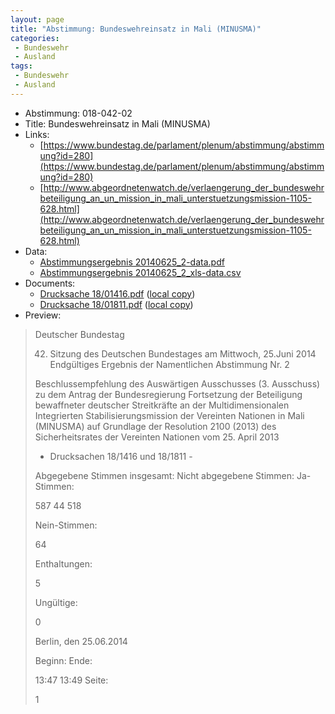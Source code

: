 ```yaml
---
layout: page
title: "Abstimmung: Bundeswehreinsatz in Mali (MINUSMA)"
categories:
 - Bundeswehr
 - Ausland
tags:
 - Bundeswehr
 - Ausland
---
```


* Abstimmung: 018-042-02
* Title: Bundeswehreinsatz in Mali (MINUSMA)
* Links: 
    * [https://www.bundestag.de/parlament/plenum/abstimmung/abstimmung?id=280](https://www.bundestag.de/parlament/plenum/abstimmung/abstimmung?id=280)
    * [http://www.abgeordnetenwatch.de/verlaengerung_der_bundeswehrbeteiligung_an_un_mission_in_mali_unterstuetzungsmission-1105-628.html](http://www.abgeordnetenwatch.de/verlaengerung_der_bundeswehrbeteiligung_an_un_mission_in_mali_unterstuetzungsmission-1105-628.html)
* Data: 
    * [Abstimmungsergebnis 20140625_2-data.pdf](/res/abstimmungsliste/20140625_2-data.pdf)
    * [Abstimmungsergebnis 20140625_2_xls-data.csv](/res/abstimmungsliste/analyses/20140625_2_xls-data.csv)
* Documents: 
    * [Drucksache 18/01416.pdf](http://dip21.bundestag.de/dip21/btd/18/014/1801416.pdf) ([local copy](/res/abstimmungsdaten/018-042-02/1801416.pdf))
    * [Drucksache 18/01811.pdf](http://dip21.bundestag.de/dip21/btd/18/018/1801811.pdf) ([local copy](/res/abstimmungsdaten/018-042-02/1801811.pdf))
* Preview: 
> Deutscher Bundestag
> 
> 42. Sitzung des Deutschen Bundestages
> am Mittwoch, 25.Juni 2014
> Endgültiges Ergebnis der Namentlichen Abstimmung Nr. 2
> 
> Beschlussempfehlung des Auswärtigen Ausschusses (3. Ausschuss) zu dem Antrag der
> Bundesregierung
> Fortsetzung der Beteiligung bewaffneter deutscher Streitkräfte an der Multidimensionalen
> Integrierten Stabilisierungsmission der Vereinten Nationen in Mali (MINUSMA) auf
> Grundlage der Resolution 2100 (2013) des Sicherheitsrates der Vereinten Nationen vom 25.
> April 2013
> - Drucksachen 18/1416 und 18/1811 -
> 
> Abgegebene Stimmen insgesamt:
> Nicht abgegebene Stimmen:
> Ja-Stimmen:
> 
> 587
> 44
> 518
> 
> Nein-Stimmen:
> 
> 64
> 
> Enthaltungen:
> 
> 5
> 
> Ungültige:
> 
> 0
> 
> Berlin, den 25.06.2014
> 
> Beginn:
> Ende:
> 
> 13:47
> 13:49
> Seite:
> 
> 1
> 
> 
